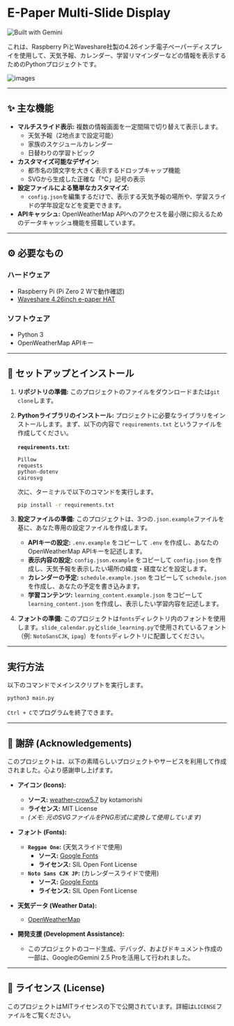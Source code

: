 # E-Paper Multi-Slide Display

![Built with Gemini](https://img.shields.io/badge/Built%20with-Gemini%202.5%20Pro-4285F4)

これは、Raspberry PiとWaveshare社製の4.26インチ電子ペーパーディスプレイを使用して、天気予報、カレンダー、学習リマインダーなどの情報を表示するためのPythonプロジェクトです。

![images](https://github.com/user-attachments/assets/50668af2-2974-4af2-a059-568ca791a538)

---

## ✨ 主な機能

* **マルチスライド表示:** 複数の情報画面を一定間隔で切り替えて表示します。
    * 天気予報（2地点まで設定可能）
    * 家族のスケジュールカレンダー
    * 日替わりの学習トピック
* **カスタマイズ可能なデザイン:**
    * 都市名の頭文字を大きく表示するドロップキャップ機能
    * SVGから生成した正確な「℃」記号の表示
* **設定ファイルによる簡単なカスタマイズ:**
    * `config.json`を編集するだけで、表示する天気予報の場所や、学習スライドの学年設定などを変更できます。
* **APIキャッシュ:** OpenWeatherMap APIへのアクセスを最小限に抑えるためのデータキャッシュ機能を搭載しています。

---

## ⚙️ 必要なもの

### ハードウェア
* Raspberry Pi (Pi Zero 2 Wで動作確認)
* [Waveshare 4.26inch e-paper HAT](https://www.waveshare.com/4.26inch-e-paper-hat.htm)

### ソフトウェア
* Python 3
* OpenWeatherMap APIキー

---

## 🚀 セットアップとインストール

1.  **リポジトリの準備:**
    このプロジェクトのファイルをダウンロードまたは`git clone`します。

2.  **Pythonライブラリのインストール:**
    プロジェクトに必要なライブラリをインストールします。まず、以下の内容で `requirements.txt` というファイルを作成してください。

    **`requirements.txt`:**
    ```
    Pillow
    requests
    python-dotenv
    cairosvg
    ```

    次に、ターミナルで以下のコマンドを実行します。
    ```sh
    pip install -r requirements.txt
    ```

3.  **設定ファイルの準備:**
    このプロジェクトは、3つの`.json.example`ファイルを基に、あなた専用の設定ファイルを作成します。

    * **APIキーの設定:** `.env.example` をコピーして `.env` を作成し、あなたのOpenWeatherMap APIキーを記述します。
    * **表示内容の設定:** `config.json.example` をコピーして `config.json` を作成し、天気予報を表示したい場所の緯度・経度などを設定します。
    * **カレンダーの予定:** `schedule.example.json` をコピーして `schedule.json` を作成し、あなたの予定を書き込みます。
    * **学習コンテンツ:** `learning_content.example.json` をコピーして `learning_content.json` を作成し、表示したい学習内容を記述します。

4.  **フォントの準備:**
    このプロジェクトは`fonts`ディレクトリ内のフォントを使用します。`slide_calendar.py`と`slide_learning.py`で使用されているフォント（例: `NotoSansCJK`, `ipag`）を`fonts`ディレクトリに配置してください。

---

## 実行方法

以下のコマンドでメインスクリプトを実行します。

```sh
python3 main.py
````

`Ctrl + C`でプログラムを終了できます。

-----

## 🙏 謝辞 (Acknowledgements)

このプロジェクトは、以下の素晴らしいプロジェクトやサービスを利用して作成されました。心より感謝申し上げます。

  * **アイコン (Icons):**

      * **ソース:** [weather-crow5.7](https://github.com/kotamorishi/weather-crow5.7) by kotamorishi
      * **ライセンス:** MIT License
      * *(メモ: 元のSVGファイルをPNG形式に変換して使用しています)*

  * **フォント (Fonts):**

      * **`Reggae One`:** (天気スライドで使用)
          * **ソース:** [Google Fonts](https://fonts.google.com/specimen/Reggae+One)
          * **ライセンス:** SIL Open Font License
      * **`Noto Sans CJK JP`:** (カレンダースライドで使用)
          * **ソース:** [Google Fonts](https://www.google.com/search?q=https://fonts.google.com/noto/specimen/Noto-Sans-JP)
          * **ライセンス:** SIL Open Font License

  * **天気データ (Weather Data):**

      * [OpenWeatherMap](https://openweathermap.org/)

  * **開発支援 (Development Assistance):**

      * このプロジェクトのコード生成、デバッグ、およびドキュメント作成の一部は、GoogleのGemini 2.5 Proを活用して行われました。

-----

## 📄 ライセンス (License)

このプロジェクトはMITライセンスの下で公開されています。詳細は`LICENSE`ファイルをご覧ください。
